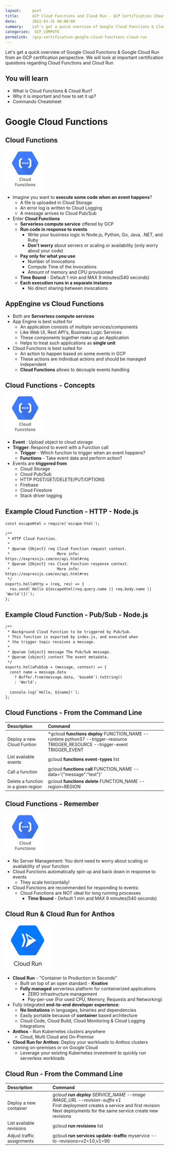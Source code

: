 ```yaml
---
layout:     post
title:      GCP Cloud Functions and Cloud Run - GCP Certification Cheat Sheet
date:       2022-03-31 00:00:00
summary:    Let's get a quick overview of Google Cloud Functions & Cloud Run
categories:  GCP_COMPUTE
permalink:  /gcp-certification-google-cloud-functions-cloud-run
---
```


Let's get a quick overview of Google Cloud Functions & Google Cloud Run from an GCP certification perspective. We will look at important certification questions regarding Cloud Functions and Cloud Run 

## You will learn
- What is Cloud Functions & Cloud Run?
- Why it is important and how to set it up?
- Commands Cheatsheet


# Google Cloud Functions

## Cloud Functions
![](./gcpimages/00-icons/gcp/functions.png)
- Imagine you want to **execute some code when an event happens**?
	- A file is uploaded in Cloud Storage 
	- An error log is written to Cloud Logging
	- A message arrives to Cloud Pub/Sub
- Enter **Cloud Functions**
    - **Serverless compute service** offered by GCP
	- **Run code in response to events**
		- Write your business logic in  Node.js, Python, Go, Java, .NET, and Ruby
		- **Don't worry** about servers or scaling or availability (only worry about your code)
	- **Pay only for what you use**
		- Number of invocations
		- Compute Time of the invocations
		- Amount of memory and CPU provisioned
	- **Time Bound** - Default 1 min and MAX 9 minutes(540 seconds)
	- **Each execution runs in a separate instance**
		- No direct sharing between invocations

## AppEngine vs Cloud Functions 

- Both are **Serverless compute services**
- App Engine is best suited for 
    - An application consists of multiple services/components
    - Like Web UI, Rest API's, Business Logic Services
    - These components together make up an Application
    - Helps to treat such applications as **single unit**
- Cloud Functions is best suited for
    - An action to happen based on some events in GCP
    - These actions are individual actions and should be managed independent
    - **Cloud Functions** allows to decouple events handling    

## Cloud Functions - Concepts
![](./gcpimages/00-icons/gcp/functions.png)
- **Event** : Upload object to cloud storage
- **Trigger**: Respond to event with a Function call
	- **Trigger** - Which function to trigger when an event happens?
	- **Functions** - Take event data and perform action?
- Events are **triggered from**
	- Cloud Storage
	- Cloud Pub/Sub
	- HTTP POST/GET/DELETE/PUT/OPTIONS
	- Firebase
	- Cloud Firestore
	- Stack driver logging

## Example Cloud Function - HTTP - Node.js

```
const escapeHtml = require('escape-html');

/**
 * HTTP Cloud Function.
 *
 * @param {Object} req Cloud Function request context.
 *                     More info: https://expressjs.com/en/api.html#req
 * @param {Object} res Cloud Function response context.
 *                     More info: https://expressjs.com/en/api.html#res
 */
exports.helloHttp = (req, res) => {
  res.send(`Hello ${escapeHtml(req.query.name || req.body.name || 'World')}!`);
};
```

## Example Cloud Function - Pub/Sub - Node.js

```
/**
 * Background Cloud Function to be triggered by Pub/Sub.
 * This function is exported by index.js, and executed when
 * the trigger topic receives a message.
 *
 * @param {object} message The Pub/Sub message.
 * @param {object} context The event metadata.
 */
exports.helloPubSub = (message, context) => {
  const name = message.data
    ? Buffer.from(message.data, 'base64').toString()
    : 'World';

  console.log(`Hello, ${name}!`);
};
```

## Cloud Functions - From the Command Line

| Description | Command |
|:--|:--|
|Deploy a new Cloud Funtion|*gcloud **functions deploy** FUNCTION_NAME --runtime python37 --trigger-resource TRIGGER_RESOURCE --trigger-event TRIGGER_EVENT|
|List available events|gcloud **functions event-types** list|
|Call a function|gcloud **functions call** FUNCTION_NAME  --data='{"message":"test"}'|
|Delete a function in a given region|gcloud **functions delete** FUNCTION_NAME  --region=REGION|

## Cloud Functions - Remember

![](./gcpimages/00-icons/gcp/functions.png)
- No Server Management: You dont need to worry about scaling or availability of your function
- Cloud Functions automatically spin up and back down in response to events
	- They scale horizontally!
- Cloud Functions are recommended for responding to events:
	- Cloud Functions are NOT ideal for long running processes
		- **Time Bound** - Default 1 min and MAX 9 minutes(540 seconds)

## Cloud Run & Cloud Run for Anthos
![](./gcpimages/gcp/cloud-run.png)
- **Cloud Run** - "Container to Production in Seconds"
	- Built on top of an open standard - **Knative**
	- **Fully managed** serverless platform for containerized applications
		- ZERO infrastructure management
		- Pay-per-use (For used CPU, Memory, Requests and Networking)
- Fully integrated **end-to-end developer experience**:
	- **No limitations** in languages, binaries and dependencies
	- Easily portable because of **container** based architecture
	- Cloud Code, Cloud Build, Cloud Monitoring & Cloud Logging Integrations
- **Anthos** -  Run Kubernetes clusters anywhere
	- Cloud, Multi Cloud and On-Premise
- **Cloud Run for Anthos**: Deploy your workloads to Anthos clusters running on-premises or on Google Cloud
	- Leverage your existing Kubernetes investment to quickly run serverless workloads

## Cloud Run - From the Command Line

| Description | Command |
|:--|:--|
|Deploy a new container|*gcloud **run deploy** SERVICE_NAME --image IMAGE_URL --revision-suffix v1*<BR/> First deployment creates a service and first revision <BR/> Next deployments for the same service create new revisions|
|List available revisions|gcloud **run revisions** list|
|Adjust traffic assignments|gcloud **run services update-traffic** myservice  --to-revisions=v2=10,v1=90|